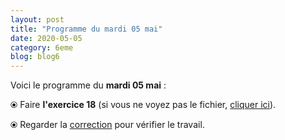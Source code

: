 ```yaml
---
layout: post
title: "Programme du mardi 05 mai"
date: 2020-05-05
category: 6eme
blog: blog6
---
```


Voici le programme du <b>mardi 05 mai</b> :

⦿ Faire <strong>l'exercice 18</strong> (si vous ne voyez pas le fichier, <a href="/exercices/6eme/6eme_exercices_mardi_05_mai_2020.pdf">cliquer ici</a>).

<object data="/exercices/6eme/6eme_exercices_mardi_05_mai_2020.pdf" width="100%" height="500" type='application/pdf'></object>

⦿ Regarder la <a class="correction" href="/exercices/6eme/6eme_exercices_mardi_05_mai_2020_corrections_v2.pdf">correction</a> pour vérifier le travail.
